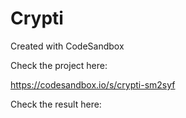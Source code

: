 # Crypti

Created with CodeSandbox

Check the project here:

https://codesandbox.io/s/crypti-sm2syf

Check the result here:
